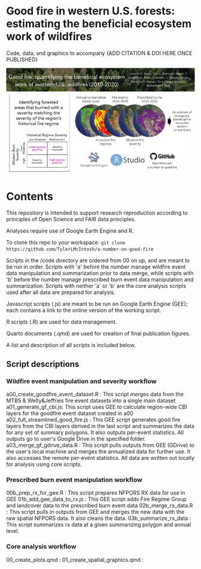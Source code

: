 # Good fire in western U.S. forests: estimating the beneficial ecosystem work of wildfires

Code, data, and graphics to accompany {ADD CITATION & DOI HERE ONCE PUBLISHED}


![graphical abstract showing data layers integrated and software used in workflow](/images/gf_overview.jpg)

# Contents

This repository is intended to support research reproduction according to principles of Open Science and FAIR data principles.

Analyses require use of Google Earth Engine and R.

To clone this repo to your workspace: 
``` git clone https://github.com/TylerLMcIntosh/a-number-on-good-fire ```

Scripts in the /code directory are ordered from 00 on up, and are meant to be run in order. Scripts with 'a' before the number manage wildfire event data manipulation and summarization prior to data merge, while scripts with 'b' before the number manage prescribed burn event data manipulation and summarization. Scripts with neither 'a' or 'b' are the core analysis scripts used after all data are prepared for analysis.

Javascript scripts (.js) are meant to be run on Google Earth Engine (GEE); each contains a link to the online version of the working script.

R scripts (.R) are used for data management.

Quarto documents (.qmd) are used for creation of final publication figures.

A list and description of all scripts is included below.

## Script descriptions

### Wildfire event manipulation and severity workflow
a00_create_goodfire_event_dataset.R : This script merges data from the MTBS & Welty&Jeffries fire event datasets into a single main dataset
a01_generate_gf_cbi.js: This script uses GEE to calculate region-wide CBI layers for the goodfire event dataset created in a00
a02_full_streamlined_good_fire.js : This GEE script generates good fire layers from the CBI layers derived in the last script and summarizes the data for any set of summary polygons. It also outputs per-event statistics. All outputs go to user's Google Drive in the specified folder.
a03_merge_gf_gdrive_data.R : This script pulls outputs from GEE (GDrive) to the user's local machine and merges the annualized data for further use. It also accesses the remote per-event statistics. All data are written out locally for analysis using core scripts.

### Prescribed burn event manipulation workflow
00b_prep_rx_for_gee.R : This script prepares NFPORS RX data for use in GEE
01b_add_gee_data_to_rx.js : This GEE script adds Fire Regime Group and landcover data to the prescribed burn event data
02b_merge_rx_data.R : This script pulls in outputs from GEE and merges the new data with the raw spatial NFPORS data. It also cleans the data.
03b_summarize_rx_data : This script summarizes rx data at a given summarizing polygon and annual level.

### Core analysis workflow
00_create_plots.qmd :
01_create_spatial_graphics.qmd :


